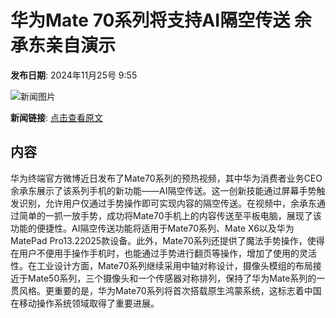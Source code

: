 # 华为Mate 70系列将支持AI隔空传送 余承东亲自演示

**发布日期**: 2024年11月25号 9:55

![新闻图片](https://pic.chinaz.com/picmap/thumb/202411190800324758_0.jpg)

**新闻链接**: [点击查看原文](https://www.aibase.com/zh/news/13437)

## 内容

华为终端官方微博近日发布了Mate70系列的预热视频，其中华为消费者业务CEO余承东展示了该系列手机的新功能——AI隔空传送。这一创新技能通过屏幕手势触发识别，允许用户仅通过手势操作即可实现内容的隔空传送。在视频中，余承东通过简单的一抓一放手势，成功将Mate70手机上的内容传送至平板电脑，展现了该功能的便捷性。AI隔空传送功能将适用于Mate70系列、Mate X6以及华为MatePad Pro13.22025款设备。此外，Mate70系列还提供了魔法手势操作，使得在用户不便用手操作手机时，也能通过手势进行翻页等操作，增加了使用的灵活性。在工业设计方面，Mate70系列继续采用中轴对称设计，摄像头模组的布局接近于Mate50系列，三个摄像头和一个传感器对称排列，保持了华为Mate系列的一贯风格。更重要的是，华为Mate70系列将首次搭载原生鸿蒙系统，这标志着中国在移动操作系统领域取得了重要进展。
